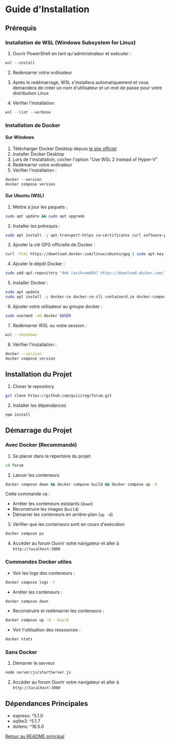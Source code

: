 # Guide d'Installation

## Prérequis

### Installation de WSL (Windows Subsystem for Linux)

1. Ouvrir PowerShell en tant qu'administrateur et exécuter :
```powershell
wsl --install
```

2. Redémarrer votre ordinateur

3. Après le redémarrage, WSL s'installera automatiquement et vous demandera de créer un nom d'utilisateur et un mot de passe pour votre distribution Linux

4. Vérifier l'installation :
```powershell
wsl --list --verbose
```

### Installation de Docker

#### Sur Windows
1. Télécharger Docker Desktop depuis [le site officiel](https://www.docker.com/products/docker-desktop)
2. Installer Docker Desktop
3. Lors de l'installation, cocher l'option "Use WSL 2 instead of Hyper-V"
4. Redémarrer votre ordinateur
5. Vérifier l'installation :
```powershell
docker --version
docker compose version
```

#### Sur Ubuntu (WSL)
1. Mettre à jour les paquets :
```bash
sudo apt update && sudo apt upgrade
```

2. Installer les prérequis :
```bash
sudo apt install -y apt-transport-https ca-certificates curl software-properties-common
```

3. Ajouter la clé GPG officielle de Docker :
```bash
curl -fsSL https://download.docker.com/linux/ubuntu/gpg | sudo apt-key add -
```

4. Ajouter le dépôt Docker :
```bash
sudo add-apt-repository "deb [arch=amd64] https://download.docker.com/linux/ubuntu $(lsb_release -cs) stable"
```

5. Installer Docker :
```bash
sudo apt update
sudo apt install -y docker-ce docker-ce-cli containerd.io docker-compose-plugin
```

6. Ajouter votre utilisateur au groupe docker :
```bash
sudo usermod -aG docker $USER
```

7. Redémarrer WSL ou votre session :
```bash
wsl --shutdown
```

8. Vérifier l'installation :
```bash
docker --version
docker compose version
```

## Installation du Projet

1. Cloner le repository
```bash
git clone https://github.com/guiiireg/forum.git
```

2. Installer les dépendances
```bash
npm install
```

## Démarrage du Projet

### Avec Docker (Recommandé)

1. Se placer dans le répertoire du projet
```bash
cd forum
```

2. Lancer les conteneurs
```bash
docker compose down && docker compose build && docker compose up -d
```

Cette commande va :
- Arrêter les conteneurs existants (`down`)
- Reconstruire les images (`build`)
- Démarrer les conteneurs en arrière-plan (`up -d`)

3. Vérifier que les conteneurs sont en cours d'exécution
```bash
docker compose ps
```

4. Accéder au forum
Ouvrir votre navigateur et aller à `http://localhost:3000`

### Commandes Docker utiles

- Voir les logs des conteneurs :
```bash
docker compose logs -f
```

- Arrêter les conteneurs :
```bash
docker compose down
```

- Reconstruire et redémarrer les conteneurs :
```bash
docker compose up -d --build
```

- Voir l'utilisation des ressources :
```bash
docker stats
```

### Sans Docker

1. Démarrer le serveur
```bash
node server/js/startServer.js
```

2. Accéder au forum
Ouvrir votre navigateur et aller à `http://localhost:3000`

## Dépendances Principales
- express: ^5.1.0
- sqlite3: ^5.1.7
- dotenv: ^16.5.0

[Retour au README principal](../README.md) 